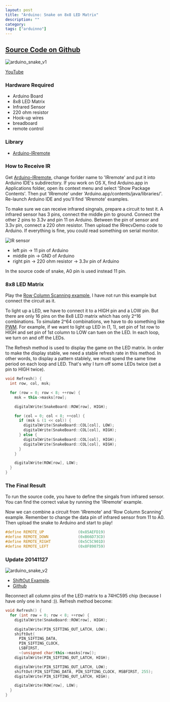 ```yaml
---
layout: post
title: "Arduino: Snake on 8x8 LED Matrix"
description: ""
category:
tags: ["arduinno"]
---
```


## [Source Code on Github](https://github.com/imironhead/arduino-practice)

![arduino_snake_v1](/assets/images/arduino_snake_v1.jpg)

[YouTube](https://youtu.be/VC2F66MZuh0)


### Hardware Required

* Arduino Board
* 8x8 LED Matrix
* Infrared Sensor
* 220 ohm resistor
* Hook-up wires
* breadboard
* remote control

### Library

* [Arduino-IRremote](https://github.com/coopermaa/Arduino-IRremote)

### How to Receive IR

  Get [Arduino-IRremote](https://github.com/coopermaa/Arduino-IRremote), change forlder name to 'IRremote' and put it into Arduino IDE's subdirectory. If you work on OS X, find Arduino.app in Applications folder, open its context menu and select 'Show Package Contents'. Then put 'IRremote' under 'Arduino.app/contents/java/libraries/'. Re-launch Arduino IDE and you'll find 'IRremote' examples.

  To make sure we can receive infrared singnals, prepare a circuit to test it. A infrared sensor has 3 pins, connect the middle pin to ground. Connect the other 2 pins to 3.3v and pin 11 on Arduino. Between the pin of sensor and 3.3v pin, connect a 220 ohm resistor. Then upload the IRrecvDemo code to Arduino. If everything is fine, you could read something on serial monitor.

![IR sensor](/assets/images/arduino-ir-sensor.jpg)

* left pin -> 11 pin of Arduino
* middle pin -> GND of Arduino
* right pin -> 220 ohm resistor -> 3.3v pin of Arduino

In the source code of snake, A0 pin is used instead 11 pin.

### 8x8 LED Matrix

Play the [Row Column Scanning example](http://arduino.cc/en/Tutorial/RowColumnScanning), I have not run this example but connect the circuit as it.

  To light up a LED, we have to connect it to a HIGH pin and a LOW pin. But there are only 16 pins on the 8x8 LED matrix which has only 2^16 combinations. To simulate 2^64 combinations, we have to do something like [PWM](http://arduino.cc/en/Tutorial/PWM). For example, if we want to light up LED in (1, 1), set pin of 1st row to HIGH and set pin of 1st column to LOW can tuen on the LED. In each loop, we turn on and off the LEDs.

  The Refresh method is used to display the game on the LED matrix. In order to make the display stable, we need a stable refresh rate in this method. In other words, to display a pattern stablely, we must spend the same time period on each loop and LED. That's why I turn off some LEDs twice (set a pin to HIGH twice).

~~~ cpp
void Refresh() {
  int row, col, msk;

  for (row = 0; row < 8; ++row) {
    msk = this->masks[row];

    digitalWrite(SnakeBoard::ROW[row], HIGH);

    for (col = 0; col < 8; ++col) {
      if (msk & (1 << col)) {
        digitalWrite(SnakeBoard::COL[col], LOW);
        digitalWrite(SnakeBoard::COL[col], HIGH);
      } else {
        digitalWrite(SnakeBoard::COL[col], HIGH);
        digitalWrite(SnakeBoard::COL[col], HIGH);
      }
    }

    digitalWrite(ROW[row], LOW);
  }
}
~~~

### The Final Result

  To run the source code, you have to define the singals from infrared sensor. You can find the correct value by running the 'IRremote' example.

  Now we can combine a circuit from 'IRremote' and 'Row Column Scanning' example. Remember to change the data pin of infrared sensor from 11 to A0. Then upload the snake to Arduino and start to play!

~~~ cpp
#define REMOTE_UP               (0x85AEFD19)
#define REMOTE_DOWN             (0xB66D73CD)
#define REMOTE_RIGHT            (0x5C5C901D)
#define REMOTE_LEFT             (0x8F890759)
~~~

### Update 20141127

![arduino_snake_v2](/assets/images/arduino_snake_v2.jpg)

* [ShiftOut Example](http://arduino.cc/en/tutorial/ShiftOut).
* [Github](https://github.com/imironhead/arduino-practice/tree/master/arduino-snake-v2)

Reconnect all column pins of the LED matrix to a 74HC595 chip (because I have only one in hand :)). Refresh method become:

~~~ cpp
void Refresh() {
  for (int row = 0; row < 8; ++row) {
    digitalWrite(SnakeBoard::ROW[row], HIGH);

    digitalWrite(PIN_SIFTING_OUT_LATCH, LOW);
    shiftOut(
      PIN_SIFTING_DATA,
      PIN_SIFTING_CLOCK,
      LSBFIRST,
      ~(unsigned char)this->masks[row]);
    digitalWrite(PIN_SIFTING_OUT_LATCH, HIGH);

    digitalWrite(PIN_SIFTING_OUT_LATCH, LOW);
    shiftOut(PIN_SIFTING_DATA, PIN_SIFTING_CLOCK, MSBFIRST, 255);
    digitalWrite(PIN_SIFTING_OUT_LATCH, HIGH);

    digitalWrite(ROW[row], LOW);
  }
}
~~~
